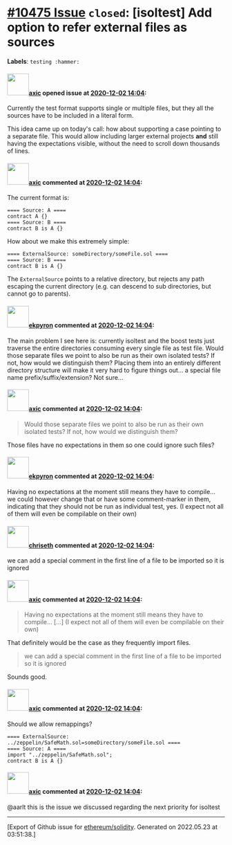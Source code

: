 # [\#10475 Issue](https://github.com/ethereum/solidity/issues/10475) `closed`: [isoltest] Add option to refer external files as sources
**Labels**: `testing :hammer:`


#### <img src="https://avatars.githubusercontent.com/u/20340?v=4" width="50">[axic](https://github.com/axic) opened issue at [2020-12-02 14:04](https://github.com/ethereum/solidity/issues/10475):

Currently the test format supports single or multiple files, but they all the sources have to be included in a literal form.

This idea came up on today's call: how about supporting a case pointing to a separate file. This would allow including larger external projects **and** still having the expectations visible, without the need to scroll down thousands of lines.

#### <img src="https://avatars.githubusercontent.com/u/20340?v=4" width="50">[axic](https://github.com/axic) commented at [2020-12-02 14:04](https://github.com/ethereum/solidity/issues/10475#issuecomment-737257919):

The current format is:
```
==== Source: A ====
contract A {}
==== Source: B ====
contract B is A {}
```

How about we make this extremely simple:
```
==== ExternalSource: someDirectory/someFile.sol ====
==== Source: B ====
contract B is A {}
```

The `ExternalSource` points to a relative directory, but rejects any path escaping the current directory (e.g. can descend to sub directories, but cannot go to parents).

#### <img src="https://avatars.githubusercontent.com/u/1347491?v=4" width="50">[ekpyron](https://github.com/ekpyron) commented at [2020-12-02 14:04](https://github.com/ethereum/solidity/issues/10475#issuecomment-737258117):

The main problem I see here is: currently isoltest and the boost tests just traverse the entire directories consuming every single file as test file. Would those separate files we point to also be run as their own isolated tests? If not, how would we distinguish them? Placing them into an entirely different directory structure will make it very hard to figure things out... a special file name prefix/suffix/extension? Not sure...

#### <img src="https://avatars.githubusercontent.com/u/20340?v=4" width="50">[axic](https://github.com/axic) commented at [2020-12-02 14:04](https://github.com/ethereum/solidity/issues/10475#issuecomment-737258448):

> Would those separate files we point to also be run as their own isolated tests? If not, how would we distinguish them? 

Those files have no expectations in them so one could ignore such files?

#### <img src="https://avatars.githubusercontent.com/u/1347491?v=4" width="50">[ekpyron](https://github.com/ekpyron) commented at [2020-12-02 14:04](https://github.com/ethereum/solidity/issues/10475#issuecomment-737259263):

Having no expectations at the moment still means they have to compile... we could however change that or have some comment-marker in them, indicating that they should not be run as individual test, yes.
(I expect not all of them will even be compilable on their own)

#### <img src="https://avatars.githubusercontent.com/u/9073706?v=4" width="50">[chriseth](https://github.com/chriseth) commented at [2020-12-02 14:04](https://github.com/ethereum/solidity/issues/10475#issuecomment-737260078):

we can add a special comment in the first line of a file to be imported so it is ignored

#### <img src="https://avatars.githubusercontent.com/u/20340?v=4" width="50">[axic](https://github.com/axic) commented at [2020-12-02 14:04](https://github.com/ethereum/solidity/issues/10475#issuecomment-737264084):

> Having no expectations at the moment still means they have to compile...  [...] (I expect not all of them will even be compilable on their own)

That definitely would be the case as they frequently import files.

> we can add a special comment in the first line of a file to be imported so it is ignored

Sounds good.

#### <img src="https://avatars.githubusercontent.com/u/20340?v=4" width="50">[axic](https://github.com/axic) commented at [2020-12-02 14:04](https://github.com/ethereum/solidity/issues/10475#issuecomment-737264878):

Should we allow remappings?
```
==== ExternalSource: ../zeppelin/SafeMath.sol=someDirectory/someFile.sol ====
==== Source: A ====
import "../zeppelin/SafeMath.sol";
contract B is A {}
```

#### <img src="https://avatars.githubusercontent.com/u/20340?v=4" width="50">[axic](https://github.com/axic) commented at [2020-12-02 14:04](https://github.com/ethereum/solidity/issues/10475#issuecomment-796062639):

@aarlt this is the issue we discussed regarding the next priority for isoltest


-------------------------------------------------------------------------------



[Export of Github issue for [ethereum/solidity](https://github.com/ethereum/solidity). Generated on 2022.05.23 at 03:51:38.]
